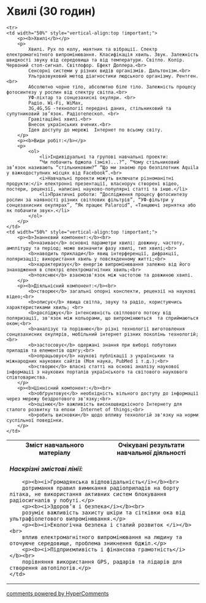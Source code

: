 <div id="hypercomments_widget" class="js-hypercomments-widget invisible"></div>

# Хвилі (30 годин)

<table>

  <tr>
    <td width="50%" align="center"><b>Зміст навчального матеріалу</b></td>
    <td width="50%" align="center"><b>Очікувані результати навчальної діяльності</b></td>
  </tr>

    <tr>
    <td width="50%" style="vertical-align:top !important;">
    	<p><b>Хвилі</b></p>
    	<p>
            Хвилі. Рух по колу, маятник та вібрації. Спектр електромагнітного випромінювання. Класифікація хвиль. Звук. Залежність швидкості звуку від середовища та від температури. Світло. Колір. Червоний стоп-сигнал. Світлофор. Ефект Доплера.<br> 
            Сенсорні системи у різних видів організмів. Дальтонізм.<br>
            Ультразвуковий метод діагностики людського організму. Рентген.<br>
            Абсолютно чорне тіло, абсолютно біле тіло. Залежність процесу фотосинтезу у рослин від спектру світла.<br>
            УФ-ліхтар та сонцезахисні окуляри. <br>
            Радіо. Wi-Fi, WiMax, 
            3G,4G,5G -технології передачі даних, стільниковий та супутниковий зв’язок. Радіотелескоп. <br>
            Гравітаційні хвилі.<br>
            Внесок українських вчених.<br>
            Ідея доступу до мережі  Інтернет по всьому світу.
        </p>
    	<p><b>Види робіт:</b></p>
    	<p>
    		<ol>
                <li>Індивідуальні та групові навчальні проекти: 
                “Чи побачить бджола (змія)...?”, “Чому стільниковий зв’язок називають “стільниковим?” “Що ми знаємо про безпілотник Aquila у важкодоступних місцях від Facebook”.<br>
                <i>Навчальні проекти можуть включати різноманітні продукти:</i> електронні презентації, власноруч створені відео, постери, рецензії, написані науково-популярні статті та інше.</li>
                <li>Практичні роботи: “Дослідження процесу фотосинтезу рослин за наявності різних світлових фільтрів”, “УФ-фільтри у сонцезахисних окулярах”, “Як працює Palaroid”, «Танцюючі зернятка або як побачити звук».</li>
    		</ol>
    	</p>
    </td>
    <td width="50%" style="vertical-align:top !important;">
    	<p><b>Знаннєвий компонент:</b><br>
            <b>називає</b> основні параметри хвилі: довжину, частоту, амплітуду та період; може визначити фазу хвилі, тип хвилі;<br>
            <b>наводить приклади</b> явищ інтерференції, дифракції, поляризації; використання хвиль у повсякденному житті;<br>
            <b>характеризує</b> енергію випромінювання залежно від його знаходження в спектрі електромагнітних хвиль;<br>
            <b>пояснює</b> взаємозв'язок між частотою та довжиною хвилі.
        </p>
    	<p><b>Діяльнісний компонент:</b><br>
            <b>створює</b> загальні опорні конспекти, рецензії на наукові відео;<br>
            <b>описує</b> явища світла, звуку та радіо, користуючись характеристиками хвиль; <br>
            <b>досліджує</b> інтенсивність світлового потоку від поляризації, зв'язок між кольорами, що випромінюються  та сприймаються оком;<br>
            <b>аналізує та порівнює</b> різні технології виготовлення сонцезахисних окулярів, мобільний інтернет різних поколінь технологій;<br>
            <b>застосовує</b> одержані знання при виборі побутових приладів та елементів одягу;<br>
            <b>опрацьовує</b> наукові публікації з українських та міжнародних наукових сайтів (Моя наука, PubMed і т.д.);<br>
            <b>створює</b> власні статті на основі аналізу наукової інформації з наукових порталів українського та світового наукового співтовариства.
        </p>
    	<p><b>Ціннісний компонент:</b><br>
            <b>обґрунтовує</b> необхідність вільного доступу до інформації через мережу бездротового зв'язку;<br>
            <b>оцінює</b> важливість високошвидкісного Інтернету для сталого розвитку та епохи  Internet of things;<br>
            <b>робить висновки</b> щодо впливу технологій зв'язку на норми суспільної поведінки. 
        </p>
    </td>
  </tr>

  <tr>
    <td colspan="2" style="vertical-align:top !important;">
    	<p><b><i>Наскрізні змістові лінії:</i></b></p>

    	<p><b><i>Громадянська відповідальність</i></b><br>
        дотримання правил вимикання радіоприладів на борту літака, не використання активних систем блокування радіосигналів у побуті.</p>
        <p><b><i>Здоров’я і безпека</i></b><br>
        розуміє важливість захисту шкіри та сітківки ока від ультрафіолетового випромінювання.</p>
        <p><b><i>Екологічна безпека і сталий розвиток </i></b><br>
        вплив електромагнітного випромінювання на людину та оточуюче середовище, проблема зникнення бджіл.</p>
    	<p><b><i>Підприємливість і фінансова грамотність</i></b><br>
        порівняння використання GPS, радарів та лідарів для створення автопілотів.</p>
    </td>
  </tr>

</table>


<div class="js-hypercomments-container">
<a href="http://hypercomments.com" class="hc-link" title="comments widget">comments powered by HyperComments</a>
</div>